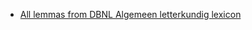 * [All lemmas from DBNL Algemeen letterkundig lexicon](DBNL-Algemeen-letterkundig-lexicon/all-lemmas.html)
